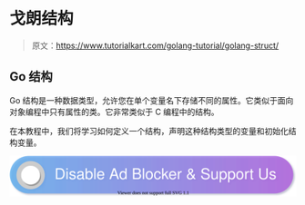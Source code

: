 # 戈朗结构

> 原文：<https://www.tutorialkart.com/golang-tutorial/golang-struct/>

## Go 结构

Go 结构是一种数据类型，允许您在单个变量名下存储不同的属性。它类似于面向对象编程中只有属性的类。它非常类似于 C 编程中的结构。

在本教程中，我们将学习如何定义一个结构，声明这种结构类型的变量和初始化结构变量。

[![](img/925da31b32d6bc3827932f6c8afb11bb.png)](https://www.tutorialkart.com/)